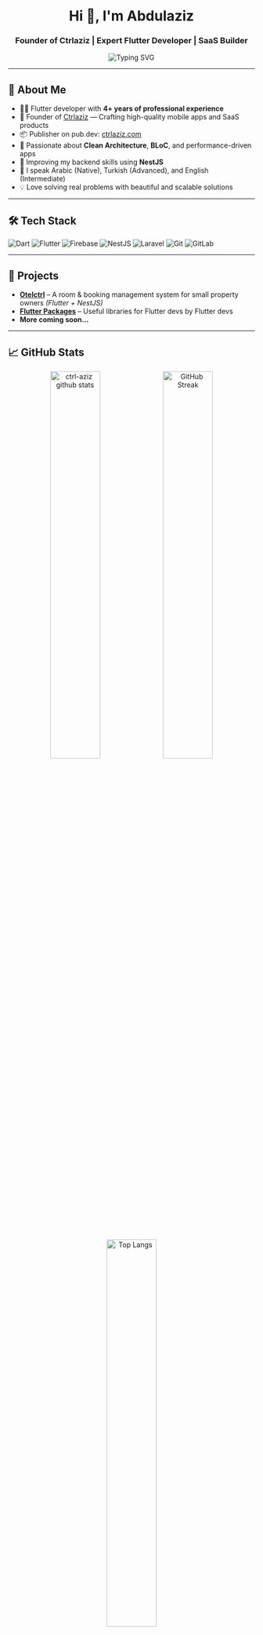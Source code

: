 <h1 align="center">Hi 👋, I'm Abdulaziz</h1>
<h3 align="center">Founder of Ctrlaziz | Expert Flutter Developer | SaaS Builder</h3>

<p align="center">
  <img src="https://readme-typing-svg.demolab.com?font=Fira+Code&weight=500&pause=1000&center=true&vCenter=true&width=450&lines=Flutter+Developer+%F0%9F%92%BB;SaaS+Architect+%F0%9F%92%BC;Clean+Code+Evangelist+%F0%9F%95%9C%EF%B8%8F;Open+Source+Contributor+%F0%9F%93%9D%EF%B8%8F" alt="Typing SVG" />
</p>

---

## 🔹 About Me

- 👨‍💻 Flutter developer with **4+ years of professional experience**
- 🏢 Founder of [Ctrlaziz](https://ctrlaziz.com) — Crafting high-quality mobile apps and SaaS products  
- 📦 Publisher on pub.dev: [ctrlaziz.com](https://pub.dev/publishers/ctrlaziz.com)
- 🚀 Passionate about **Clean Architecture**, **BLoC**, and performance-driven apps
- 🔁 Improving my backend skills using **NestJS**
- 💬 I speak Arabic (Native), Turkish (Advanced), and English (Intermediate)
- 💡 Love solving real problems with beautiful and scalable solutions

---

## 🛠️ Tech Stack

![Dart](https://img.shields.io/badge/Dart-0175C2?style=for-the-badge&logo=dart&logoColor=white)
![Flutter](https://img.shields.io/badge/Flutter-02569B?style=for-the-badge&logo=flutter&logoColor=white)
![Firebase](https://img.shields.io/badge/Firebase-FFCA28?style=for-the-badge&logo=firebase&logoColor=white)
![NestJS](https://img.shields.io/badge/NestJS-E0234E?style=for-the-badge&logo=nestjs&logoColor=white)
![Laravel](https://img.shields.io/badge/Laravel-FF2D20?style=for-the-badge&logo=laravel&logoColor=white)
![Git](https://img.shields.io/badge/Git-F05032?style=for-the-badge&logo=git&logoColor=white)
![GitLab](https://img.shields.io/badge/GitLab-FC6D26?style=for-the-badge&logo=gitlab&logoColor=white)

---

## 🚀 Projects

- **[Otelctrl](https://chamberflow.com)** – A room & booking management system for small property owners *(Flutter + NestJS)*
- **[Flutter Packages](https://pub.dev/publishers/ctrlaziz.com)** – Useful libraries for Flutter devs by Flutter devs
- **More coming soon...**

---

## 📈 GitHub Stats

<p align="center">
  <img src="https://github-readme-stats.vercel.app/api?username=ctrl-aziz&show_icons=true&theme=radical" alt="ctrl-aziz github stats" width="45%" />
  <img src="https://github-readme-streak-stats.herokuapp.com/?user=ctrl-aziz&theme=radical" alt="GitHub Streak" width="45%" />
</p>

<p align="center">
  <img src="https://github-readme-stats.vercel.app/api/top-langs/?username=ctrl-aziz&layout=compact&theme=radical" alt="Top Langs" width="45%" />
</p>

---

## 📫 Contact Me

- ✉️ Email: [info@ctrlaziz.com](mailto:info@ctrlaziz.com)  
- 💼 LinkedIn: [ctrl-aziz](https://www.linkedin.com/in/ctrl-aziz)  
- 🧑‍💻 GitHub: [ctrlaziz](https://github.com/ctrlaziz)  
- 🌐 Website: [ctrlaziz.com](https://ctrlaziz.com)

---

> ✨ *"Modern Programming & Creative Development."* – Official slogan of Ctrlaziz
